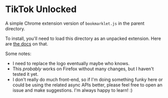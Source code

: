 # TikTok Unlocked
A simple Chrome extension version of `bookmarklet.js` in the parent directory.

To install, you'll need to load this directory as an unpacked extension.
Here are [the docs](https://developer.chrome.com/docs/extensions/mv3/getstarted/development-basics/#:~:text=To%20load%20an%20unpacked%20extension,the%20bottom%20of%20the%20menu.) on that.

Some notes:

* I need to replace the logo eventually maybe who knows.
* This *probably* works on Firefox without many changes, but I haven't tested it yet.
* I don't really do much front-end, so if I'm doing something funky here or could be using the related async APIs better, please feel free to open an issue and make suggestions. I'm always happy to learn! :)
